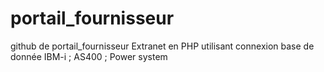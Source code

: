 # portail_fournisseur
github de portail_fournisseur
Extranet en PHP  utilisant connexion base de donnée IBM-i  ; AS400  ; Power system 
